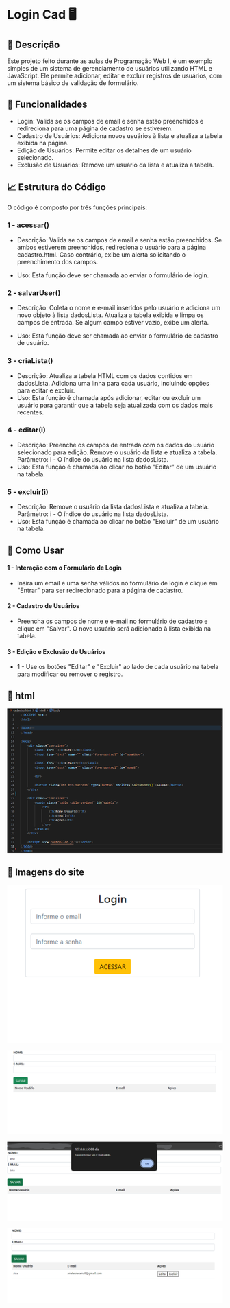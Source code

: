 # Login Cad 🖥

## 📄 Descrição
Este projeto feito durante as aulas de Programação Web I, é um exemplo simples de um sistema de gerenciamento de usuários utilizando HTML e JavaScript. Ele permite adicionar, editar e excluir registros de usuários, com um sistema básico de validação de formulário.

## 🔗 Funcionalidades

* Login: Valida se os campos de email e senha estão preenchidos e redireciona para uma página de cadastro se estiverem.
* Cadastro de Usuários: Adiciona novos usuários à lista e atualiza a tabela exibida na página.
* Edição de Usuários: Permite editar os detalhes de um usuário selecionado.
* Exclusão de Usuários: Remove um usuário da lista e atualiza a tabela.

## 📈 Estrutura do Código
O código é composto por três funções principais:

### 1 - acessar()

* Descrição: Valida se os campos de email e senha estão preenchidos. Se ambos estiverem preenchidos, redireciona o usuário para a página cadastro.html. Caso contrário, exibe um alerta solicitando o preenchimento dos campos.

* Uso: Esta função deve ser chamada ao enviar o formulário de login.

### 2 - salvarUser()

* Descrição: Coleta o nome e e-mail inseridos pelo usuário e adiciona um novo objeto à lista dadosLista. Atualiza a tabela exibida e limpa os campos de entrada. Se algum campo estiver vazio, exibe um alerta.

* Uso: Esta função deve ser chamada ao enviar o formulário de cadastro de usuário.

### 3 - criaLista()

* Descrição: Atualiza a tabela HTML com os dados contidos em dadosLista. Adiciona uma linha para cada usuário, incluindo opções para editar e excluir.
* Uso: Esta função é chamada após adicionar, editar ou excluir um usuário para garantir que a tabela seja atualizada com os dados mais recentes.

### 4 - editar(i)

* Descrição: Preenche os campos de entrada com os dados do usuário selecionado para edição. Remove o usuário da lista e atualiza a tabela.
Parâmetro: i - O índice do usuário na lista dadosLista.
* Uso: Esta função é chamada ao clicar no botão "Editar" de um usuário na tabela.

### 5 - excluir(i)

* Descrição: Remove o usuário da lista dadosLista e atualiza a tabela.
Parâmetro: i - O índice do usuário na lista dadosLista.
* Uso: Esta função é chamada ao clicar no botão "Excluir" de um usuário na tabela.

## 🧮 Como Usar

#### 1 - Interação com o Formulário de Login

* Insira um email e uma senha válidos no formulário de login e clique em "Entrar" para ser redirecionado para a página de cadastro.

#### 2 - Cadastro de Usuários

* Preencha os campos de nome e e-mail no formulário de cadastro e clique em "Salvar". O novo usuário será adicionado à lista exibida na tabela.

#### 3 - Edição e Exclusão de Usuários

* 1 - Use os botões "Editar" e "Excluir" ao lado de cada usuário na tabela para modificar ou remover o registro.

## 📁 html

![](HTML29.08.png)

## 📍 Imagens do site 

![](login.29.08.png)

![](cadastro.29.08.png)

![](Frase.e-mail.png)

![](cadastrado.29.08.png)